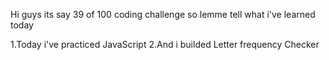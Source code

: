 Hi guys its say 39 of 100 coding challenge so lemme tell what i've learned today

1.Today i've practiced JavaScript
2.And i builded Letter frequency Checker

